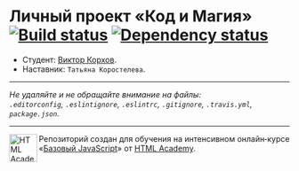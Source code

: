 # Личный проект «Код и Магия» [![Build status][travis-image]][travis-url] [![Dependency status][dependency-image]][dependency-url]

* Студент: [Виктор Корхов](https://up.htmlacademy.ru/javascript/5/user/208742).
* Наставник: `Татьяна Коростелева`.

---

_Не удаляйте и не обращайте внимание на файлы:_<br>
_`.editorconfig`, `.eslintignore`, `.eslintrc`, `.gitignore`, `.travis.yml`, `package.json`._

---

<a href="https://htmlacademy.ru/intensive/javascript"><img align="left" width="50" height="50" title="HTML Academy" src="https://up.htmlacademy.ru/static/img/intensive/javascript/logo-for-github.svg"></a>

Репозиторий создан для обучения на интенсивном онлайн‑курсе «[Базовый JavaScript](https://htmlacademy.ru/intensive/javascript)» от [HTML Academy](https://htmlacademy.ru).

[travis-image]: https://travis-ci.org/htmlacademy-javascript/208742-code-and-magick.svg?branch=master
[travis-url]: https://travis-ci.org/htmlacademy-javascript/208742-code-and-magick
[dependency-image]: https://david-dm.org/htmlacademy-javascript/208742-code-and-magick.svg?style=flat-square
[dependency-url]: https://david-dm.org/htmlacademy-javascript/208742-code-and-magick
